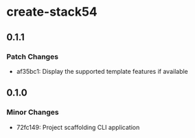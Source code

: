 # create-stack54

## 0.1.1

### Patch Changes

- af35bc1: Display the supported template features if available

## 0.1.0

### Minor Changes

- 72fc149: Project scaffolding CLI application

